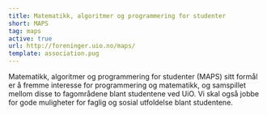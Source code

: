 ```yaml
---
title: Matematikk, algoritmer og programmering for studenter
short: MAPS
tag: maps
active: true
url: http://foreninger.uio.no/maps/
template: association.pug
---
```


Matematikk, algoritmer og programmering for studenter (MAPS) sitt formål er å fremme interesse for programmering og matematikk, og samspillet mellom disse to fagområdene blant studentene ved UiO. Vi skal også jobbe for gode muligheter for faglig og sosial utfoldelse blant studentene.